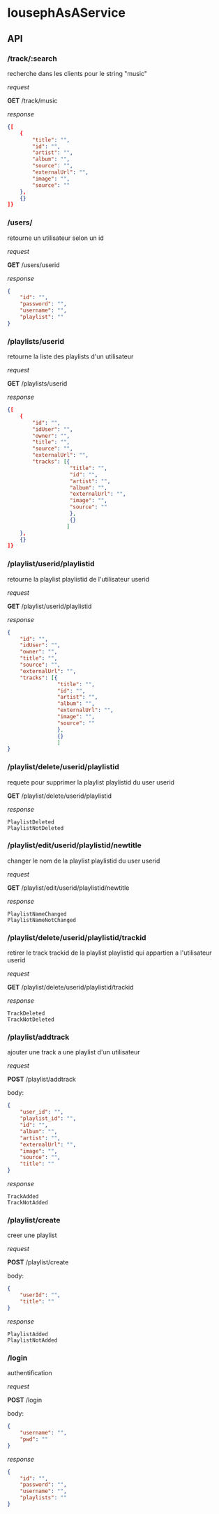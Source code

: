 # IousephAsAService

## API

### /track/:search

recherche dans les clients pour le string "music"

_request_

__GET__ /track/music

_response_

```json
{[
    {
        "title": "",
        "id": "",
        "artist": "",
        "album": "",
        "source": "",
        "externalUrl": "",
        "image": "",
        "source": ""
    },
    {}
]}
```


### /users/

retourne un utilisateur selon un id

_request_

__GET__ /users/userid

_response_

```json
{
    "id": "",
    "password": "",
    "username": "",
    "playlist": ""
}
```

### /playlists/userid

retourne la liste des playlists d'un utilisateur

_request_

__GET__ /playlists/userid

_response_

```json
{[
    {
        "id": "",
        "idUser": "",
        "owner": "",
        "title": "",
        "source": "",
        "externalUrl": "",
        "tracks": [{
                    "title": "",
                    "id": "",
                    "artist": "",
                    "album": "",
                    "externalUrl": "",
                    "image": "",
                    "source": ""
                    },
                    {}
                   ]
    },
    {}
]}
```

### /playlist/userid/playlistid

retourne la playlist playlistid de l'utilisateur userid

_request_

__GET__ /playlist/userid/playlistid

_response_

```json
{
    "id": "",
    "idUser": "",
    "owner": "",
    "title": "",
    "source": "",
    "externalUrl": "",
    "tracks": [{
                "title": "",
                "id": "",
                "artist": "",
                "album": "",
                "externalUrl": "",
                "image": "",
                "source": ""
                },
                {}
                ]
}
```

### /playlist/delete/userid/playlistid

requete pour supprimer la playlist playlistid du user userid

__GET__ /playlist/delete/userid/playlistid


_response_

```
PlaylistDeleted
PlaylistNotDeleted
```

### /playlist/edit/userid/playlistid/newtitle

changer le nom de la playlist playlistid du user userid

_request_

__GET__ /playlist/edit/userid/playlistid/newtitle


_response_

```
PlaylistNameChanged
PlaylistNameNotChanged
```

### /playlist/delete/userid/playlistid/trackid

retirer le track trackid de la playlist playlistid qui appartien a l'utilisateur userid

_request_

__GET__ /playlist/delete/userid/playlistid/trackid


_response_

```
TrackDeleted
TrackNotDeleted
```

### /playlist/addtrack

ajouter une track a une playlist d'un utilisateur

_request_

__POST__ /playlist/addtrack

body:

```json
{
    "user_id": "",
    "playlist_id": "",
    "id": "",
    "album": "",
    "artist": "",
    "externalUrl": "",
    "image": "",
    "source": "",
    "title": ""
}
```

_response_

```
TrackAdded
TrackNotAdded
```

### /playlist/create

creer une playlist

_request_

__POST__ /playlist/create

body:

```json
{
    "userId": "",
    "title": ""
}
```

_response_

```
PlaylistAdded
PlaylistNotAdded
```


### /login

authentification

_request_

__POST__ /login

body:

```json
{
    "username": "",
    "pwd": ""
}
```

_response_

```json
{
    "id": "",
    "password": "",
    "username": "",
    "playlists": ""
}
```

